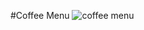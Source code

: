 #Coffee Menu
![coffee menu](https://user-images.githubusercontent.com/54948423/189971635-3229638e-a942-4cd6-bdc4-a9ff5b6d29c3.png)
